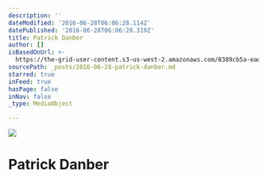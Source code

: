 ```yaml
---
description: ''
dateModified: '2016-06-28T06:06:28.114Z'
datePublished: '2016-06-28T06:06:28.319Z'
title: Patrick Danber
author: []
isBasedOnUrl: >-
  https://the-grid-user-content.s3-us-west-2.amazonaws.com/8389cb5a-ead7-48ce-a9f8-27748ef2f63e.jpg
sourcePath: _posts/2016-06-28-patrick-danber.md
starred: true
inFeed: true
hasPage: false
inNav: false
_type: MediaObject

---
```

![](https://the-grid-user-content.s3-us-west-2.amazonaws.com/8389cb5a-ead7-48ce-a9f8-27748ef2f63e.jpg)

# Patrick Danber